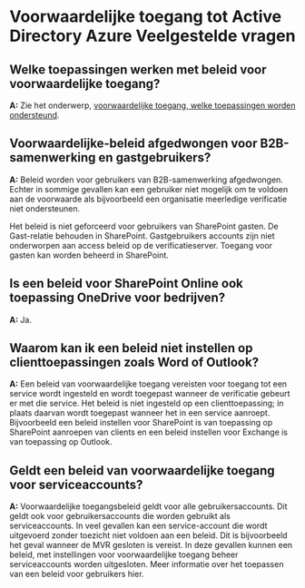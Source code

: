 <properties
    pageTitle="Voorwaardelijke toegang tot Active Directory Azure Veelgestelde vragen | Microsoft Azure"
    description="Veelgestelde vragen over voorwaardelijke toegang "
    services="active-directory"
    documentationCenter=""
    authors="MarkusVi"
    manager="femila"
    editor=""/>

<tags
    ms.service="active-directory"
    ms.workload="identity"
    ms.tgt_pltfrm="na"
    ms.devlang="na"
    ms.topic="article"
    ms.date="10/20/2016"
    ms.author="markvi"/>

# <a name="azure-active-directory-conditional-access-faq"></a>Voorwaardelijke toegang tot Active Directory Azure Veelgestelde vragen

## <a name="which-applications-work-with-conditional-access-policies"></a>Welke toepassingen werken met beleid voor voorwaardelijke toegang?

**A:** Zie het onderwerp, [voorwaardelijke toegang, welke toepassingen worden ondersteund](active-directory-conditional-access-supported-apps.md).

## <a name="are-conditional-access-policies-enforced-for-b2b-collaboration-and-guest-users"></a>Voorwaardelijke-beleid afgedwongen voor B2B-samenwerking en gastgebruikers?

**A:** Beleid worden voor gebruikers van B2B-samenwerking afgedwongen. Echter in sommige gevallen kan een gebruiker niet mogelijk om te voldoen aan de voorwaarde als bijvoorbeeld een organisatie meerledige verificatie niet ondersteunen. 

Het beleid is niet geforceerd voor gebruikers van SharePoint gasten. De Gast-relatie behouden in SharePoint. Gastgebruikers accounts zijn niet onderworpen aan access beleid op de verificatieserver. Toegang voor gasten kan worden beheerd in SharePoint.

## <a name="does-a-sharepoint-online-policy-also-apply-to-onedrive-for-business"></a>Is een beleid voor SharePoint Online ook toepassing OneDrive voor bedrijven?

**A:** Ja.
 
## <a name="why-cant-i-set-a-policy-on-client-apps-like-word-or-outlook"></a>Waarom kan ik een beleid niet instellen op clienttoepassingen zoals Word of Outlook?

**A:** Een beleid van voorwaardelijke toegang vereisten voor toegang tot een service wordt ingesteld en wordt toegepast wanneer de verificatie gebeurt er met die service. Het beleid is niet ingesteld op een clienttoepassing; in plaats daarvan wordt toegepast wanneer het in een service aanroept. Bijvoorbeeld een beleid instellen voor SharePoint is van toepassing op SharePoint aanroepen van clients en een beleid instellen voor Exchange is van toepassing op Outlook.


## <a name="does-a-conditional-access-policy-apply-to-service-accounts"></a>Geldt een beleid van voorwaardelijke toegang voor serviceaccounts?

**A:** Voorwaardelijke toegangsbeleid geldt voor alle gebruikersaccounts. Dit geldt ook voor gebruikersaccounts die worden gebruikt als serviceaccounts. In veel gevallen kan een service-account die wordt uitgevoerd zonder toezicht niet voldoen aan een beleid. Dit is bijvoorbeeld het geval wanneer de MVR gesloten is vereist. In deze gevallen kunnen een beleid, met instellingen voor voorwaardelijke toegang beheer serviceaccounts worden uitgesloten. Meer informatie over het toepassen van een beleid voor gebruikers hier.
